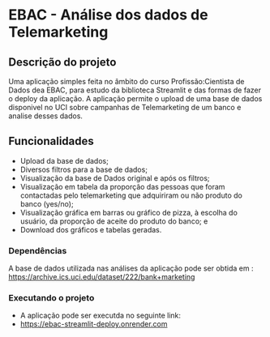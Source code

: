 # EBAC -  Análise dos dados de Telemarketing

## Descrição do projeto

Uma aplicação simples feita no âmbito do curso Profissão:Cientista de Dados dea EBAC, para estudo da biblioteca Streamlit e das formas de fazer o deploy da aplicação.
A aplicação permite o upload de uma base de dados disponivel no UCI sobre campanhas de Telemarketing de um banco e analise desses dados.

## Funcionalidades

- Upload da base de dados;
- Diversos filtros para a base de dados;
- Visualização da base de Dados original e após os filtros;
- Visualização  em tabela da proporção das pessoas que foram contactadas pelo telemarketing que adquiriram ou não produto do banco (yes/no);
- Visualização gráfica em barras ou gráfico de pizza, à escolha do usuário, da proporção de aceite do produto do banco; e
- Download dos gráficos e tabelas geradas.

### Dependências

A base de dados utilizada nas análises da aplicação pode ser obtida em :
https://archive.ics.uci.edu/dataset/222/bank+marketing

### Executando o projeto

* A aplicação pode ser executda no seguinte link:
* https://ebac-streamlit-deploy.onrender.com


